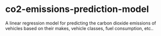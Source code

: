 # co2-emissions-prediction-model
A linear regression model for predicting the carbon dioxide emissions of vehicles based on their makes, vehicle classes, fuel consumption, etc..
